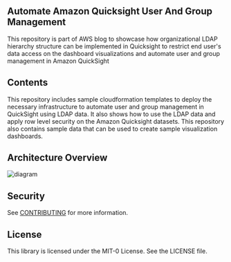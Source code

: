 ## Automate Amazon Quicksight User And Group Management

This repository is part of AWS blog to showcase how organizational LDAP hierarchy structure can be implemented in Quicksight to restrict end user's data access on the dashboard visualizations and automate user and group management in Amazon QuickSight

## Contents

This repository includes sample cloudformation templates to deploy the necessary infrastructure to automate user and group management in QuickSight using LDAP data. It also shows how to use the LDAP data and apply row level security on the Amazon Quicksight datasets. This repository also contains sample data that can be used to create sample visualization dashboards.

## Architecture Overview

![diagram](../master/architecture_overview.png)

## Security

See [CONTRIBUTING](CONTRIBUTING.md#security-issue-notifications) for more information.

## License

This library is licensed under the MIT-0 License. See the LICENSE file.

